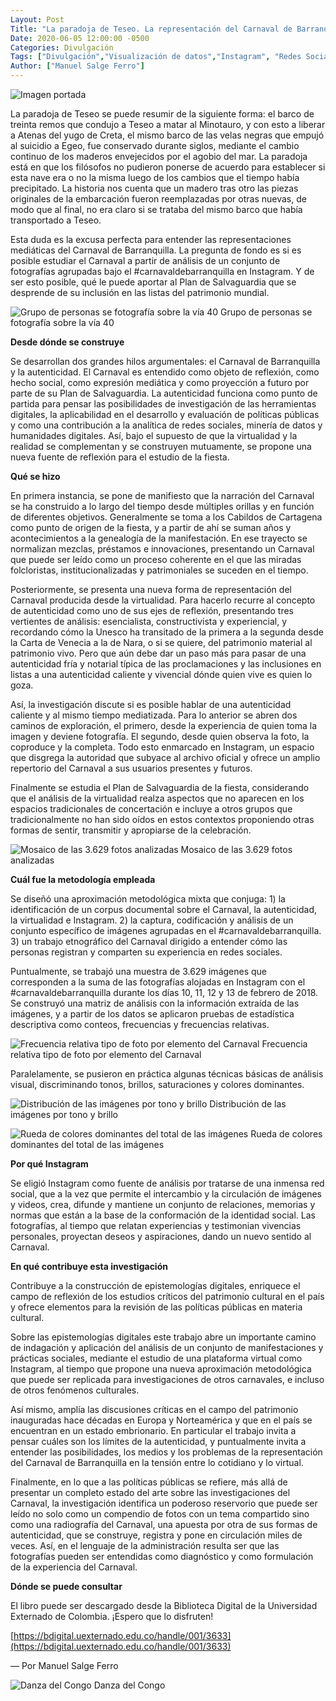 ```yaml
---
Layout: Post
Title: "La paradoja de Teseo. La representación del Carnaval de Barranquilla en Instagram"
Date: 2020-06-05 12:00:00 -0500
Categories: Divulgación
Tags: ["Divulgación","Visualización de datos","Instagram", "Redes Sociales", "Análisis visual", "Carnaval de Barranquilla"]  
Author: ["Manuel Salge Ferro"]  
---
```

![Imagen portada](/assets/blog/Portada_Teseo.png) 

La paradoja de Teseo se puede resumir de la siguiente forma: el barco de treinta remos que condujo a Teseo a matar al Minotauro, y con esto a liberar a Atenas del yugo de Creta, el mismo barco de las velas negras que empujó al suicidio a Egeo, fue conservado durante siglos, mediante el cambio continuo de los maderos envejecidos por el agobio del mar. La paradoja está en que los filósofos no pudieron ponerse de acuerdo para establecer si esta nave era o no la misma luego de los cambios que el tiempo había precipitado. La historia nos cuenta que un madero tras otro las piezas originales de la embarcación fueron reemplazadas por otras nuevas, de modo que al final, no era claro si se trataba del mismo barco que había transportado a Teseo.

Esta duda es la excusa perfecta para entender las representaciones mediáticas del Carnaval de Barranquilla. La pregunta de fondo es si es posible estudiar el Carnaval a partir de análisis de un conjunto de fotografías agrupadas bajo el #carnavaldebarranquilla en Instagram. Y de ser  esto posible, qué le puede aportar al Plan de Salvaguardia que se desprende de su inclusión en las listas del patrimonio mundial.

![Grupo de personas se fotografía sobre la vía 40](/assets/blog/imagen-1_Teseo.jpeg)
Grupo de personas se fotografía sobre la vía 40 

**Desde dónde se construye**

Se desarrollan dos grandes hilos argumentales: el Carnaval de Barranquilla y la autenticidad. El Carnaval es entendido como objeto de reflexión, como hecho social, como expresión mediática y como proyección a futuro por parte de su Plan de Salvaguardia. La autenticidad funciona como punto de partida para pensar las posibilidades de investigación de las herramientas digitales, la aplicabilidad en el desarrollo y evaluación de políticas públicas y como una contribución a la analítica de redes sociales, minería de datos y humanidades digitales. Así, bajo el supuesto de que la virtualidad y la realidad se complementan y se construyen mutuamente, se propone una nueva fuente de reflexión para el estudio de la fiesta. 

**Qué se hizo**

En primera instancia, se pone de manifiesto que la narración del Carnaval se ha construido a lo largo del tiempo desde múltiples orillas y en función de diferentes objetivos. Generalmente se toma a los Cabildos de Cartagena como punto de origen de la fiesta, y a partir de ahí se suman años y acontecimientos a la genealogía de la manifestación. En ese trayecto se normalizan mezclas, préstamos e innovaciones, presentando un Carnaval que puede ser leído como un proceso coherente en el que las miradas folcloristas, institucionalizadas y patrimoniales se suceden en el tiempo.

Posteriormente, se presenta una nueva forma de representación del Carnaval producida desde la virtualidad. Para hacerlo recurre al concepto de autenticidad como uno de sus ejes de reflexión, presentando tres vertientes de análisis: esencialista, constructivista y experiencial, y recordando cómo la Unesco ha transitado de la primera a la segunda desde la Carta de Venecia a la de Nara, o si se quiere, del patrimonio material al patrimonio vivo. Pero que aún debe dar un paso más para pasar de una autenticidad fría y notarial típica de las proclamaciones y las inclusiones en listas a una autenticidad caliente y vivencial dónde quien vive es quien lo goza.

Así, la investigación discute si es posible hablar de una autenticidad caliente y al mismo tiempo mediatizada. Para lo anterior se abren dos caminos de exploración, el primero, desde la experiencia de quien toma la imagen y deviene fotografía. El segundo, desde quien observa la foto, la coproduce y la completa. Todo esto enmarcado en Instagram, un espacio que disgrega la autoridad que subyace al archivo oficial y ofrece un amplio repertorio del Carnaval a sus usuarios presentes y futuros.

Finalmente se estudia el Plan de Salvaguardia de la fiesta, considerando que el análisis de la virtualidad realza aspectos que no aparecen en los espacios tradicionales de concertación e incluye a otros grupos que tradicionalmente no han sido oídos en estos contextos proponiendo otras formas de sentir, transmitir y apropiarse de la celebración.

![Mosaico de las 3.629 fotos analizadas](/assets/blog/imagen-2_Teseo.png) 
Mosaico de las 3.629 fotos analizadas

**Cuál fue la metodología empleada**

Se diseñó una aproximación metodológica mixta que conjuga: 1) la identificación de un corpus documental sobre el Carnaval, la autenticidad, la virtualidad e Instagram. 2) la captura, codificación y análisis de un conjunto específico de imágenes agrupadas en el #carnavaldebarranquilla. 3) un trabajo etnográfico del Carnaval dirigido a entender cómo las personas registran y comparten su experiencia en redes sociales.

Puntualmente, se trabajó una muestra de 3.629 imágenes que corresponden a la suma de las fotografías alojadas en Instagram con el #carnavaldebarranquilla durante los días 10, 11, 12 y 13 de febrero de 2018. Se construyó una matriz de análisis con la información extraída de las imágenes, y a partir de los datos se aplicaron pruebas de estadística descriptiva como conteos, frecuencias y frecuencias relativas.

![Frecuencia relativa tipo de foto por elemento del Carnaval](/assets/blog/imagen-3_Teseo.png) 
Frecuencia relativa tipo de foto por elemento del Carnaval

Paralelamente, se pusieron en práctica algunas técnicas básicas de análisis visual, discriminando tonos, brillos, saturaciones y colores dominantes. 

![Distribución de las imágenes por tono y brillo](/assets/blog/imagen-4_Teseo.png) 
Distribución de las imágenes por tono y brillo

![Rueda de colores dominantes del total de las imágenes](/assets/blog/imagen-5_Teseo.png) 
Rueda de colores dominantes del total de las imágenes

**Por qué Instagram**

Se eligió Instagram como fuente de análisis por tratarse de una inmensa red social, que a la vez que permite el intercambio y la circulación de imágenes y videos, crea, difunde y mantiene un conjunto de relaciones, memorias y normas que están a la base de la conformación de la identidad social. Las fotografías, al tiempo que relatan experiencias y testimonian vivencias personales, proyectan deseos y aspiraciones, dando un nuevo sentido al Carnaval.

**En qué contribuye esta investigación**

Contribuye a la construcción de epistemologías digitales, enriquece el campo de reflexión de los estudios críticos del patrimonio cultural en el país y ofrece elementos para la revisión de las políticas públicas en materia cultural.

Sobre las epistemologías digitales este trabajo abre un importante camino de indagación y aplicación del análisis de un conjunto de manifestaciones y prácticas sociales, mediante el estudio de una plataforma virtual como Instagram, al tiempo que propone una nueva aproximación metodológica que puede ser replicada para investigaciones de otros carnavales, e incluso de otros fenómenos culturales. 

Así mismo, amplía las discusiones críticas en el campo del patrimonio inauguradas hace décadas en Europa y Norteamérica y que en el país se encuentran en un estado embrionario. En particular el trabajo invita a pensar cuáles son los límites de la autenticidad, y puntualmente invita a entender las posibilidades, los medios y los problemas de la representación del Carnaval de Barranquilla en la tensión entre lo cotidiano y lo virtual. 

Finalmente, en lo que a las políticas públicas se refiere, más allá de presentar un completo estado del arte sobre las investigaciones del Carnaval, la investigación identifica un poderoso reservorio que puede ser leído no solo como un compendio de fotos con un tema compartido sino como una radiografía del Carnaval, una apuesta por otra de sus formas de autenticidad, que se construye, registra y pone en circulación miles de veces. Así, en el lenguaje de la administración resulta ser que las fotografías pueden ser entendidas como diagnóstico y como formulación de la experiencia del Carnaval. 

**Dónde se puede consultar**

El libro puede ser descargado desde la Biblioteca Digital de la Universidad Externado de Colombia. ¡Espero que lo disfruten!

[https://bdigital.uexternado.edu.co/handle/001/3633](https://bdigital.uexternado.edu.co/handle/001/3633)

— Por Manuel Salge Ferro 

![Danza del Congo](/assets/blog/imagen-6_Teseo.jpeg) 
Danza del Congo